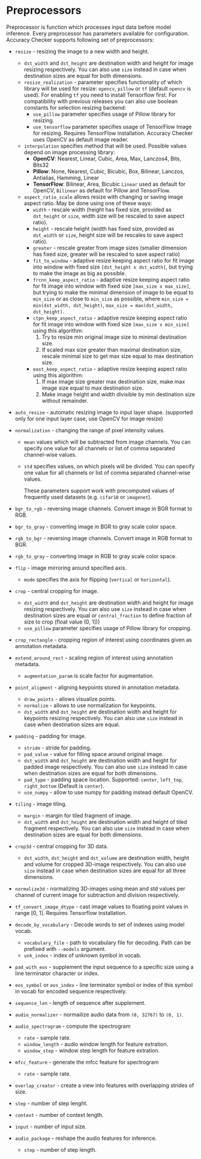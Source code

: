 # Preprocessors

Preprocessor is function which processes input data before model inference.
Every preprocessor has parameters available for configuration.
Accuracy Checker supports following set of preprocessors:

* `resize` - resizing the image to a new width and height.
  * `dst_width` and `dst_height` are destination width and height for image resizing respectively.
    You can also use `size` instead in case when destination sizes are equal for both dimensions.
  * `resize_realization` - parameter specifies functionality of which library will be used for resize: `opencv`, `pillow` or `tf` (default `opencv` is used). For enabling `tf` you need to install Tensorflow first.
  For compatibility with previous releases you can also use boolean constants for selection resizing backend:
    * `use_pillow` parameter specifies usage of Pillow library for resizing.
    * `use_tensorflow` parameter specifies usage of TensorFlow Image for resizing. Requires TensorFlow installation.
    Accuracy Checker uses OpenCV as default image reader.
  * `interpolation` specifies method that will be used.
    Possible values depend on image processing library:
      * **OpenCV**: Nearest, Linear, Cubic, Area, Max, Lanczos4, Bits, Bits32
      * **Pillow**: None, Nearest, Cubic, Bicubic, Box, Bilinear, Lanczos, Antialias, Hamming, Linear
      * **TensorFlow**: Bilinear, Area, Bicubic
      `Linear` used as default for OpenCV, `Bilinear` as default for Pillow and TensorFlow. 
  * `aspect_ratio_scale` allows resize with changing or saving image aspect ratio. May be done using one of these ways: 
    - `width` - rescale width (height has fixed size, provided as `dst_height` or `size`, width size will be rescaled to save aspect ratio).
    - `height` - rescale height (width has fixed size, provided as `dst_width` or `size`, height size will be rescales to save aspect ratio).
    - `greater` - rescale greater from image sizes (smaller dimension has fixed size, greater will be rescaled to save aspect ratio)
    - `fit_to_window` - adaptive resize keeping aspect ratio for fit image into window with fixed size `[dst_height x dst_width]`,
         but trying to make the image as big as possible.
    - `frcnn_keep_aspect_ratio` - adaptive resize keeping aspect ratio for fit image into window with fixed size `[max_size x max_size]`,
         but trying to make the minimal dimension of image to be equal to `min_size` or as close to `min_size` as possible, where
         `min_size = min(dst_width, dst_height)`,
         `max_size = max(dst_width, dst_height)`.
    - `ctpn_keep_aspect_ratio` - adaptive resize keeping aspect ratio for fit image into window with fixed size `[max_size x min_size]` using this algorithm:
      1. Try to resize min original image size to minimal destination size.
      2. If scaled max size greater than maximal destination size, rescale minimal size to get max size equal to max destination size.
    - `east_keep_aspect_ratio` - adaptive resize keeping aspect ratio using this algorithm:
      1. If max image size greater max destination size, make max image size equal to max destination size.
      2. Make image height and width divisible by min destination size without remainder.
* `auto_resize` - automatic resizing image to input layer shape. (supported only for one input layer case, use OpenCV for image resize)
* `normalization` - changing the range of pixel intensity values.
  * `mean` values which will be subtracted from image channels.
     You can specify one value for all channels or list of comma separated channel-wise values.
  * `std` specifies values, on which pixels will be divided.
     You can specify one value for all channels or list of comma separated channel-wise values.

     These parameters support work with precomputed values of frequently used datasets (e.g. `cifar10` or `imagenet`).

* `bgr_to_rgb` - reversing image channels. Convert image in BGR format to RGB.
* `bgr_to_gray` - converting image in BGR to gray scale color space.
* `rgb_to_bgr` - reversing image channels. Convert image in RGB format to BGR.
* `rgb_to_gray` - converting image in RGB to gray scale color space.
* `flip` - image mirroring around specified axis.
  * `mode` specifies the axis for flipping (`vertical` or `horizontal`).
* `crop` - central cropping for image.
  * `dst_width` and `dst_height` are destination width and height for image resizing respectively. You can also use `size` instead in case when destination sizes are equal or
  `central_fraction` to define fraction of size to crop (float value (0, 1]))
  * `use_pillow` parameter specifies usage of Pillow library for cropping.
* `crop_rectangle` - cropping region of interest using coordinates given as annotation metadata.
* `extend_around_rect` - scaling region of interest using annotation metadata.
  * `augmentation_param` is scale factor for augmentation.
* `point_aligment` - aligning keypoints stored in annotation metadata.
  * `draw_points` - allows visualize points.
  * `normalize` - allows to use normalization for keypoints.
  * `dst_width` and `dst_height` are destination width and height for keypoints resizing respectively. You can also use `size` instead in case when destination sizes are equal.
* `padding` - padding for image.
  * `stride` - stride for padding.
  * `pad_value` - value for filling space around original image.
  * `dst_width` and `dst_height` are destination width and height for padded image respectively.
    You can also use `size` instead in case when destination sizes are equal for both dimensions.
  * `pad_type` - padding space location. Supported: `center`, `left_top`, `right_bottom` (Default is `center`).
  * `use_numpy` - allow to use numpy for padding instead default OpenCV.
* `tiling` - image tiling.
  * `margin` - margin for tiled fragment of image.
  * `dst_width` and `dst_height` are destination width and height of tiled fragment respectively.
    You can also use `size` instead in case when destination sizes are equal for both dimensions.
* `crop3d` - central cropping for 3D data.
  * `dst_width`, `dst_height` and `dst_volume` are destination width, height and volume for cropped 3D-image respectively.
    You can also use `size` instead in case when destination sizes are equal for all three dimensions.
* `normalize3d` - normalizing 3D-images using mean and std values per channel of current image for subtraction and division respectively.
* `tf_convert_image_dtype` - cast image values to floating point values in range [0, 1]. Requires Tensorflow installation.
* `decode_by_vocabulary` - Decode words to set of indexes using model vocab.
  * `vocabulary_file` - path to vocabulary file for decoding. Path can be prefixed with `--models` argument.
  * `unk_index` - index of unknown symbol in vocab.
*  `pad_with_eos` - supplement the input sequence to a specific size using a line terminator character or index.
  * `eos_symbol` or `eos_index` - line terminator symbol or index of this symbol in vocab for encoded sequence respectively.
  *  `sequence_len` - length of sequence after supplement.
* `audio_normalizer` - normailize audio data from `(0, 32767)` to `(0, 1)`.
* `audio_spectrogram` - compute the spectrogram
  * `rate` - sample rate.
  * `window_length` - audio window length for feature extration.
  * `window_step` - window step length for feature extration.
* `mfcc_feature` - generate the mfcc feature for spectrogram
  * `rate` - sample rate.
*  `overlap_creator` - create a view into features with overlapping strides of size.
  * `step` - number of step lenght.
  * `context` - number of context length.
  * `input` - number of input size.
* `audio_package` - reshape the audio features for inference.
  * `step` - number of step length.
